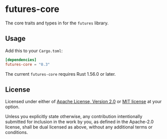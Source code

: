 # futures-core

The core traits and types in for the `futures` library.

## Usage

Add this to your `Cargo.toml`:

```toml
[dependencies]
futures-core = "0.3"
```

The current `futures-core` requires Rust 1.56.0 or later.

## License

Licensed under either of [Apache License, Version 2.0](LICENSE-APACHE) or
[MIT license](LICENSE-MIT) at your option.

Unless you explicitly state otherwise, any contribution intentionally submitted
for inclusion in the work by you, as defined in the Apache-2.0 license, shall
be dual licensed as above, without any additional terms or conditions.
